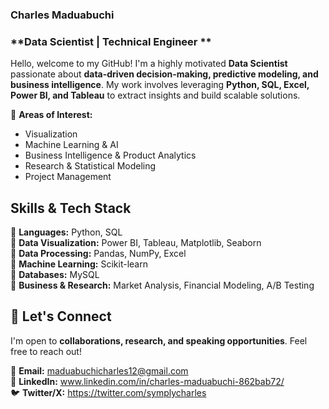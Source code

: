 
### **Charles Maduabuchi**
### **Data Scientist | Technical Engineer **  

Hello, welcome to my GitHub! I'm a highly motivated **Data Scientist** passionate about **data-driven decision-making, predictive modeling, and business intelligence**. My work involves leveraging **Python, SQL, Excel, Power BI, and Tableau** to extract insights and build scalable solutions.  

🔹 **Areas of Interest:**  
- Visualization  
- Machine Learning & AI  
- Business Intelligence & Product Analytics  
- Research & Statistical Modeling
- Project Management

## **Skills & Tech Stack**  
📌 **Languages:** Python, SQL  
📌 **Data Visualization:** Power BI, Tableau, Matplotlib, Seaborn  
📌 **Data Processing:** Pandas, NumPy, Excel  
📌 **Machine Learning:** Scikit-learn     
📌 **Databases:** MySQL  
📌 **Business & Research:** Market Analysis, Financial Modeling, A/B Testing  

## 📢 **Let's Connect**  
I'm open to **collaborations, research, and speaking opportunities**. Feel free to reach out!  
 
📧 **Email:** maduabuchicharles12@gmail.com      
💼 **LinkedIn:** www.linkedin.com/in/charles-maduabuchi-862bab72/         
🐦 **Twitter/X:** https://twitter.com/symplycharles
 

<!---
CharlesMaduabuchi/CharlesMaduabuchi is a ✨ special ✨ repository because its `README.md` (this file) appears on your GitHub profile.
You can click the Preview link to take a look at your changes.
--->
